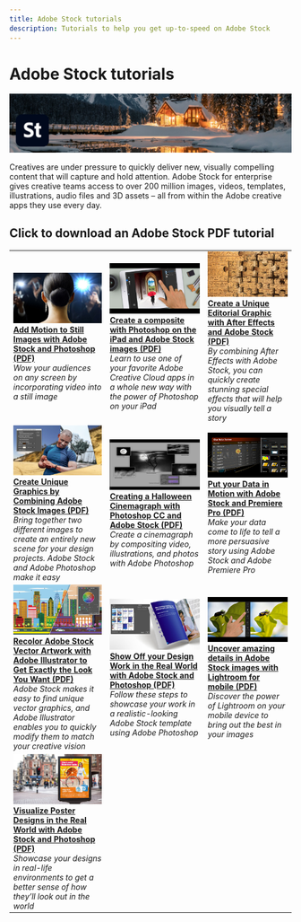 ```yaml
---
title: Adobe Stock tutorials
description: Tutorials to help you get up-to-speed on Adobe Stock
---
```


# Adobe Stock tutorials

![Creative Cloud Hero Image](../assets/Stock.jpg)

Creatives are under pressure to quickly deliver new, visually compelling content that will capture and hold attention. Adobe Stock for enterprise gives creative teams access to over 200 million images, videos, templates, illustrations, audio files and 3D assets – all from within the Adobe creative apps they use every day.

## Click to download an Adobe Stock PDF tutorial

<table>
<tr>
 <td>
   <a href="assets/AddMotiontoStillImageswithAdobeStockandPhotoshop.pdf">
      <img alt="Add Motion to Still Images with Adobe Stock and Photoshop" src="assets/AddMotiontoStillImageswithAdobeStockandPhotoshop.jpg" />
   </a>
    <div>
   <a href="assets/AddMotiontoStillImageswithAdobeStockandPhotoshop.pdf"><strong>Add Motion to Still Images with Adobe Stock and Photoshop (PDF)</strong></a>
    </div>
    <em>Wow your audiences on any screen by incorporating video into a still image</em>
    <br>
  </td>
  <td>
   <a href="assets/CreateacompositewithPhotoshopontheiPadandAdobeStockimages.pdf">
      <img alt="Create a composite with Photoshop on the iPad and Adobe Stock images" src="assets/CreateacompositewithPhotoshopontheiPadandAdobeStockimages.jpg" />
   </a>
    <div>
   <a href="assets/CreateacompositewithPhotoshopontheiPadandAdobeStockimages.pdf"><strong>Create a composite with Photoshop on the iPad and Adobe Stock images (PDF)</strong></a>
    </div>
    <em>Learn to use one of your favorite Adobe Creative Cloud apps in a whole new way with the power of Photoshop on your iPad</em>
    <br>
  </td>
  <td>
   <a href="assets/CreateaUniqueEditorialGraphicwithAfterEffectsandAdobeStock.pdf">
      <img alt="Create a Unique Editorial Graphic with After Effects and Adobe Stock" src="assets/CreateaUniqueEditorialGraphicwithAfterEffectsandAdobeStock.jpg" />
   </a>
    <div>
   <a href="assets/CreateaUniqueEditorialGraphicwithAfterEffectsandAdobeStock.pdf"><strong>Create a Unique Editorial Graphic with After Effects and Adobe Stock (PDF)</strong></a>
    </div>
    <em>By combining After Effects with Adobe Stock, you can quickly create stunning special effects that will help you visually tell a story</em>
    <br>
  </td>
</tr>
<tr>
 <td>
   <a href="assets/CreateUniqueGraphicsbyCombiningAdobeStockImages.pdf">
      <img alt="Create Unique Graphics by Combining Adobe Stock Images" src="assets/CreateUniqueGraphicsbyCombiningAdobeStockImages.jpg" />
   </a>
    <div>
   <a href="assets/CreateUniqueGraphicsbyCombiningAdobeStockImages.pdf"><strong>Create Unique Graphics by Combining Adobe Stock Images (PDF)</strong></a>
    </div>
    <em>Bring together two different images to create an entirely new scene for your design projects. Adobe Stock and Adobe Photoshop make it easy</em>
    <br>
  </td>
  <td>
   <a href="assets/CreatingaHalloweenCinemagraphwithPhotoshopCCandAdobeStock.pdf">
      <img alt="Creating a Halloween Cinemagraph with Photoshop CC and Adobe Stock" src="assets/CreatingaHalloweenCinemagraphwithPhotoshopCCandAdobeStock.jpg" />
   </a>
    <div>
   <a href="assets/CreatingaHalloweenCinemagraphwithPhotoshopCCandAdobeStock.pdf"><strong>Creating a Halloween Cinemagraph with Photoshop CC and Adobe Stock (PDF)</strong></a>
    </div>
    <em>Create a cinemagraph by compositing video, illustrations, and photos with Adobe Photoshop</em>
    <br>
  </td>
  <td>
   <a href="assets/PutyourDatainMotionwithAdobeStockandPremierePro.pdf">
      <img alt="Put your Data in Motion with Adobe Stock and Premiere Pro" src="assets/PutyourDatainMotionwithAdobeStockandPremierePro.jpg" />
   </a>
    <div>
   <a href="assets/PutyourDatainMotionwithAdobeStockandPremierePro.pdf"><strong>Put your Data in Motion with Adobe Stock and Premiere Pro (PDF)</strong></a>
    </div>
    <em>Make your data come to life to tell a more persuasive story using Adobe Stock and Adobe Premiere Pro</em>
    <br>
  </td>
</tr>
<tr>
 <td>
   <a href="assets/RecolorAdobeStockVectorArtworkwithAdobeIllustratortoGetExactlytheLookYouWant.pdf">
      <img alt="Recolor Adobe Stock Vector Artwork with Adobe Illustrator to Get Exactly the Look You Want" src="assets/RecolorAdobeStockVectorArtworkwithAdobeIllustratortoGetExactlytheLookYouWant.jpg" />
   </a>
    <div>
   <a href="assets/RecolorAdobeStockVectorArtworkwithAdobeIllustratortoGetExactlytheLookYouWant.pdf"><strong>Recolor Adobe Stock Vector Artwork with Adobe Illustrator to Get Exactly the Look You Want (PDF)</strong></a>
    </div>
    <em>Adobe Stock makes it easy to find unique vector graphics, and Adobe Illustrator enables you to quickly modify them to match your creative vision</em>
    <br>
  </td>
  <td>
   <a href="assets/ShowOffyourDesignWorkintheRealWorldwithAdobeStockandPhotoshop.pdf">
      <img alt="Show Off your Design Work in the Real World with Adobe Stock and Photoshop" src="assets/ShowOffyourDesignWorkintheRealWorldwithAdobeStockandPhotoshop.jpg" />
   </a>
    <div>
   <a href="assets/ShowOffyourDesignWorkintheRealWorldwithAdobeStockandPhotoshop.pdf"><strong>Show Off your Design Work in the Real World with Adobe Stock and Photoshop (PDF)</strong></a>
    </div>
    <em>Follow these steps to showcase your work in a realistic-looking Adobe Stock template using Adobe Photoshop</em>
    <br>
  </td>
  <td>
   <a href="assets/UncoveramazingdetailsinAdobeStockimageswithLightroomformobile.pdf">
      <img alt="Uncover amazing details in Adobe Stock images with Lightroom for mobile" src="assets/UncoveramazingdetailsinAdobeStockimageswithLightroomformobile.jpg" />
   </a>
    <div>
   <a href="assets/UncoveramazingdetailsinAdobeStockimageswithLightroomformobile.pdf"><strong>Uncover amazing details in Adobe Stock images with Lightroom for mobile (PDF)</strong></a>
    </div>
    <em>Discover the power of Lightroom on your mobile device to bring out the best in your images</em>
    <br>
  </td>
</tr>
<tr>
   <td>
   <a href="assets/VisualizePosterDesignsintheRealWorldwithAdobeStockandPhotoshop.pdf">
      <img alt="Visualize Poster Designs in the Real World with Adobe Stock and Photoshop" src="assets/VisualizePosterDesignsintheRealWorldwithAdobeStockandPhotoshop.jpg" />
   </a>
    <div>
   <a href="assets/VisualizePosterDesignsintheRealWorldwithAdobeStockandPhotoshop.pdf"><strong>Visualize Poster Designs in the Real World with Adobe Stock and Photoshop (PDF)</strong></a>
    </div>
    <em>Showcase your designs in real-life environments to get a better sense of how they’ll look out in the world</em>
    <br>
  </td>
</tr>
</table>